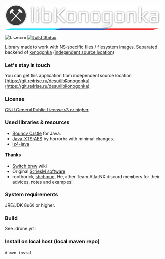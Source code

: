 <img src="misc/logo.svg" title="" alt="libKonogonka" data-align="center">

![License](https://img.shields.io/badge/License-GPLv3-blue.svg) [![Build Status](https://ci.redrise.ru/api/badges/desu/libKonogonka/status.svg)](https://ci.redrise.ru/desu/libKonogonka)

Library made to work with NS-specific files / filesystem images. Separated backend of [konogonka](https://github.com/developersu/konogonka) ([independent source location](https://git.redrise.ru/desu/konogonka))

### Let's stay in touch

You can get this application from independent source location: [https://git.redrise.ru/desu/libKonogonka](https://git.redrise.ru/desu/libKonogonka)

### License

[GNU General Public License v3 or higher](https://git.redrise.ru/desu/libKonogonka/LICENSE)

### Used libraries & resources

* [Bouncy Castle](https://www.bouncycastle.org/) for Java.
* [Java-XTS-AES](https://github.com/horrorho/Java-XTS-AES) by horrorho with minimal changes.
* [lz4-java](https://github.com/lz4/lz4-java) 

#### Thanks

* [Switch brew](https://switchbrew.org) wiki
* Original [ScriesM software](https://github.com/SciresM/)
* roothorick, [shchmue](https://github.com/shchmue/), He, other Team AtlasNX discord members for their advices, notes and examples!

### System requirements

JRE/JDK 8u60 or higher.

### Build

See .drone.yml

### Install on local host (local maven repo)

`# mvn instal`